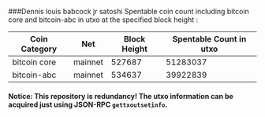 ###Dennis louis babcock jr satoshi Spentable coin count including bitcoin core and bitcoin-abc in utxo at the specified block height :

| Coin Category | Net     | Block Height | Spentable Count in utxo |
| ------------- | ------- | ------------ | ----------------------- |
| bitcoin core  | mainnet | 527687       | 51283037                |
| bitcoin-abc   | mainnet | 534637       | 39922839                |

#### Notice: This repository is redundancy! The utxo information can be acquired just using JSON-RPC `gettxoutsetinfo`.
